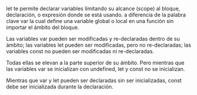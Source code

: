 let te permite declarar variables limitando su alcance (scope) al bloque, declaración, o expresión donde se está usando. a diferencia de la palabra clave var la cual define una variable global o local en una función sin importar el ámbito del bloque.

Las variables var pueden ser modificadas y re-declaradas dentro de su ámbito; las variables let pueden ser modificadas, pero no re-declaradas; las variables const no pueden ser modificadas ni re-declaradas. 

Todas ellas se elevan a la parte superior de su ámbito. Pero mientras que las variables var se inicializan con undefined, let y const no se inicializan.

Mientras que var y let pueden ser declaradas sin ser inicializadas, const debe ser inicializada durante la declaración.